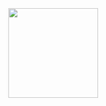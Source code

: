 <img height="180em" src="https://github-readme-stats.vercel.app/api?username=Lunkann&show_icons=true&hide_border=true&&count_private=true&include_all_commits=true" />

